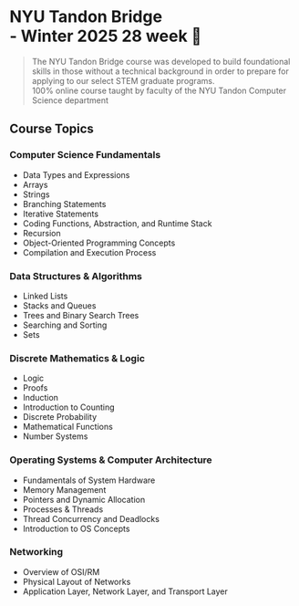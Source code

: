 # NYU Tandon Bridge <br>- Winter 2025 28 week 🚀

>The NYU Tandon Bridge course was developed to build foundational skills in those without a technical background in order to prepare for applying to our select STEM graduate programs. 
<br>100% online course taught by faculty of the NYU Tandon Computer Science department

## Course Topics

### Computer Science Fundamentals
- Data Types and Expressions
- Arrays
- Strings
- Branching Statements
- Iterative Statements
- Coding Functions, Abstraction, and Runtime Stack
- Recursion
- Object-Oriented Programming Concepts
- Compilation and Execution Process

### Data Structures & Algorithms
- Linked Lists
- Stacks and Queues
- Trees and Binary Search Trees
- Searching and Sorting
- Sets

### Discrete Mathematics & Logic
- Logic
- Proofs
- Induction
- Introduction to Counting
- Discrete Probability
- Mathematical Functions
- Number Systems

### Operating Systems & Computer Architecture
- Fundamentals of System Hardware
- Memory Management
- Pointers and Dynamic Allocation
- Processes & Threads
- Thread Concurrency and Deadlocks
- Introduction to OS Concepts

### Networking
- Overview of OSI/RM
- Physical Layout of Networks
- Application Layer, Network Layer, and Transport Layer
